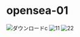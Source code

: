 # opensea-01

![ダウンロードc](https://user-images.githubusercontent.com/96198088/156288943-013ac9f7-2015-4550-beb2-53038444d9b4.gif)
![11](https://user-images.githubusercontent.com/96198088/156291315-fa76d305-ca34-4781-b759-58f170d16a68.gif) ![22](https://user-images.githubusercontent.com/96198088/156291635-b8173d8e-7e26-46f7-822e-2556b82a958d.gif)
